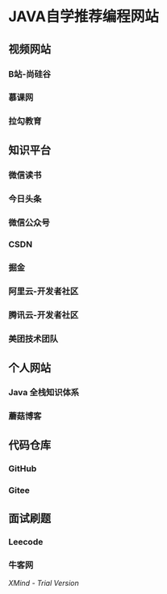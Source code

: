 # JAVA自学推荐编程网站

## 视频网站

### B站-尚硅谷

### 慕课网

### 拉勾教育

## 知识平台

### 微信读书

### 今日头条

### 微信公众号

### CSDN

### 掘金

### 阿里云-开发者社区

### 腾讯云-开发者社区

### 美团技术团队

## 个人网站

### Java 全栈知识体系

### 蘑菇博客

## 代码仓库

### GitHub

### Gitee

## 面试刷题

### Leecode

### 牛客网

*XMind - Trial Version*